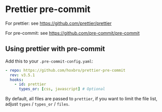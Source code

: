 # Prettier pre-commit

For prettier: see https://github.com/prettier/prettier

For pre-commit: see https://github.com/pre-commit/pre-commit

## Using prettier with pre-commit

Add this to your `.pre-commit-config.yaml`:

```yaml
- repo: https://github.com/hoxbro/prettier-pre-commit
  rev: v3.5.1
  hooks:
    - id: prettier
      types_or: [css, javascript] # Optional
```

By default, all files are passed to `prettier`, if you want to limit the
file list, adjust `types` / `types_or` / `files`.
